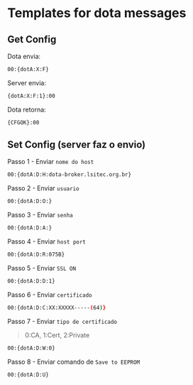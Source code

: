 
# Templates for dota messages

## Get Config

Dota envia:

```bash
00:{dotA:X:F}
```

Server envia:
```bash
{dotA:X:F:1}:00
```

Dota retorna:

```bash
{CFGOK}:00
```

## Set Config (server faz o envio)

Passo 1 - Enviar `nome do host`

```bash
00:{dotA:D:H:dota-broker.lsitec.org.br}
```

Passo 2 - Enviar `usuario`

```bash
00:{dotA:D:O:}
```

Passo 3 - Enviar `senha`

```bash
00:{dotA:D:A:}
```

Passo 4 - Enviar `host port`

```bash
00:{dotA:D:R:075B}
```

Passo 5 - Enviar `SSL ON`

```bash
00:{dotA:D:D:1}
```

Passo 6 - Enviar `certificado`

```bash
00:{dotA:D:C:XX:XXXXX-----(64)}
```

Passo 7 - Enviar `tipo de certificado`
> 0:CA, 1:Cert, 2:Private

```bash
00:{dotA:D:W:0}
```

Passo 8 - Enviar comando de `Save to EEPROM`

```bash
00:{dotA:D:U} 
```

<!--stackedit_data:
eyJoaXN0b3J5IjpbNzI0NzU3NjQzLDQ1NzY0NjU0M119
-->